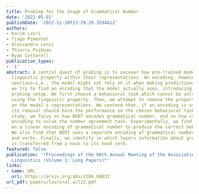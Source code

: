 ```yaml
---
title: Probing for the Usage of Grammatical Number
date: '2022-05-01'
publishDate: '2022-11-20T23:29:29.359442Z'
authors:
- Karim Lasri
- Tiago Pimentel
- Alessandro Lenci
- Thierry Poibeau
- Ryan Cotterell
publication_types:
- '1'
abstract: A central quest of probing is to uncover how pre-trained models encode a
  linguistic property within their representations. An encoding, however, might be
  spurious—i.e., the model might not rely on it when making predictions. In this paper,
  we try to find an encoding that the model actually uses, introducing a usage-based
  probing setup. We first choose a behavioral task which cannot be solved without
  using the linguistic property. Then, we attempt to remove the property by intervening
  on the model's representations. We contend that, if an encoding is used by the model,
  its removal should harm the performance on the chosen behavioral task. As a case
  study, we focus on how BERT encodes grammatical number, and on how it uses this
  encoding to solve the number agreement task. Experimentally, we find that BERT relies
  on a linear encoding of grammatical number to produce the correct behavioral output.
  We also find that BERT uses a separate encoding of grammatical number for nouns
  and verbs. Finally, we identify in which layers information about grammatical number
  is transferred from a noun to its head verb.
featured: false
publication: '*Proceedings of the 60th Annual Meeting of the Association for Computational
  Linguistics (Volume 1: Long Papers)*'
links:
- name: URL
  url: https://arxiv.org/abs/2204.08831
url_pdf: papers/lasri+al.acl22.pdf
---
```


